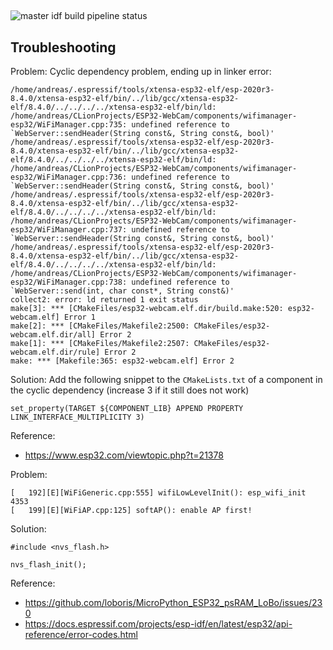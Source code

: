 ##

![master idf build pipeline status](https://github.com/andreaskuster/ESP32-WebCam/actions/workflows/idf_build.yml/badge.svg?branch=master)

## Troubleshooting

Problem: 
Cyclic dependency problem, ending up in linker error:
```
/home/andreas/.espressif/tools/xtensa-esp32-elf/esp-2020r3-8.4.0/xtensa-esp32-elf/bin/../lib/gcc/xtensa-esp32-elf/8.4.0/../../../../xtensa-esp32-elf/bin/ld: /home/andreas/CLionProjects/ESP32-WebCam/components/wifimanager-esp32/WiFiManager.cpp:735: undefined reference to `WebServer::sendHeader(String const&, String const&, bool)'
/home/andreas/.espressif/tools/xtensa-esp32-elf/esp-2020r3-8.4.0/xtensa-esp32-elf/bin/../lib/gcc/xtensa-esp32-elf/8.4.0/../../../../xtensa-esp32-elf/bin/ld: /home/andreas/CLionProjects/ESP32-WebCam/components/wifimanager-esp32/WiFiManager.cpp:736: undefined reference to `WebServer::sendHeader(String const&, String const&, bool)'
/home/andreas/.espressif/tools/xtensa-esp32-elf/esp-2020r3-8.4.0/xtensa-esp32-elf/bin/../lib/gcc/xtensa-esp32-elf/8.4.0/../../../../xtensa-esp32-elf/bin/ld: /home/andreas/CLionProjects/ESP32-WebCam/components/wifimanager-esp32/WiFiManager.cpp:737: undefined reference to `WebServer::sendHeader(String const&, String const&, bool)'
/home/andreas/.espressif/tools/xtensa-esp32-elf/esp-2020r3-8.4.0/xtensa-esp32-elf/bin/../lib/gcc/xtensa-esp32-elf/8.4.0/../../../../xtensa-esp32-elf/bin/ld: /home/andreas/CLionProjects/ESP32-WebCam/components/wifimanager-esp32/WiFiManager.cpp:738: undefined reference to `WebServer::send(int, char const*, String const&)'
collect2: error: ld returned 1 exit status
make[3]: *** [CMakeFiles/esp32-webcam.elf.dir/build.make:520: esp32-webcam.elf] Error 1
make[2]: *** [CMakeFiles/Makefile2:2500: CMakeFiles/esp32-webcam.elf.dir/all] Error 2
make[1]: *** [CMakeFiles/Makefile2:2507: CMakeFiles/esp32-webcam.elf.dir/rule] Error 2
make: *** [Makefile:365: esp32-webcam.elf] Error 2
```

Solution: 
Add the following snippet to the `CMakeLists.txt` of a component in the cyclic dependency (increase 3 if it still does not work)
```
set_property(TARGET ${COMPONENT_LIB} APPEND PROPERTY LINK_INTERFACE_MULTIPLICITY 3)
```

Reference:
- https://www.esp32.com/viewtopic.php?t=21378


Problem:
```
[   192][E][WiFiGeneric.cpp:555] wifiLowLevelInit(): esp_wifi_init 4353
[   199][E][WiFiAP.cpp:125] softAP(): enable AP first!
```

Solution:
```
#include <nvs_flash.h>

nvs_flash_init();
```

Reference: 
- https://github.com/loboris/MicroPython_ESP32_psRAM_LoBo/issues/230
- https://docs.espressif.com/projects/esp-idf/en/latest/esp32/api-reference/error-codes.html
